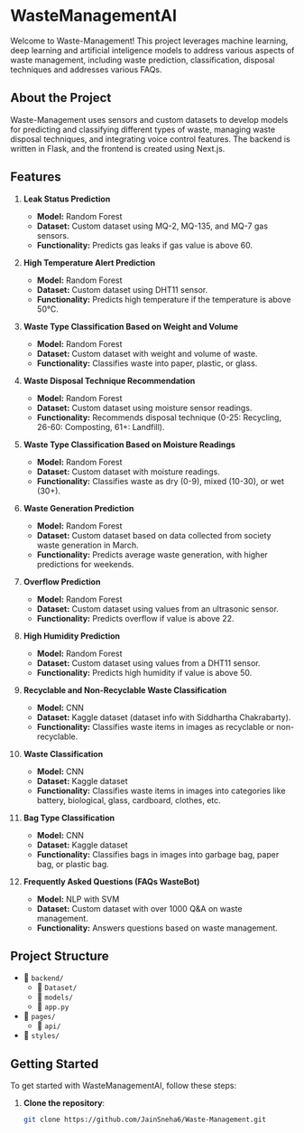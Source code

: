 # WasteManagementAI

Welcome to Waste-Management! This project leverages machine learning, deep learning and artificial inteligence models to address various aspects of waste management, including waste prediction, classification, disposal techniques and addresses various FAQs.

## About the Project

Waste-Management uses sensors and custom datasets to develop models for predicting and classifying different types of waste, managing waste disposal techniques, and integrating voice control features. The backend is written in Flask, and the frontend is created using Next.js.

## Features

1. **Leak Status Prediction**
   - **Model:** Random Forest
   - **Dataset:** Custom dataset using MQ-2, MQ-135, and MQ-7 gas sensors.
   - **Functionality:** Predicts gas leaks if gas value is above 60.

2. **High Temperature Alert Prediction**
   - **Model:** Random Forest
   - **Dataset:** Custom dataset using DHT11 sensor.
   - **Functionality:** Predicts high temperature if the temperature is above 50°C.

3. **Waste Type Classification Based on Weight and Volume**
   - **Model:** Random Forest
   - **Dataset:** Custom dataset with weight and volume of waste.
   - **Functionality:** Classifies waste into paper, plastic, or glass.

4. **Waste Disposal Technique Recommendation**
   - **Model:** Random Forest
   - **Dataset:** Custom dataset using moisture sensor readings.
   - **Functionality:** Recommends disposal technique (0-25: Recycling, 26-60: Composting, 61+: Landfill).

5. **Waste Type Classification Based on Moisture Readings**
   - **Model:** Random Forest
   - **Dataset:** Custom dataset with moisture readings.
   - **Functionality:** Classifies waste as dry (0-9), mixed (10-30), or wet (30+).

6. **Waste Generation Prediction**
   - **Model:** Random Forest
   - **Dataset:** Custom dataset based on data collected from society waste generation in March.
   - **Functionality:** Predicts average waste generation, with higher predictions for weekends.

7. **Overflow Prediction**
   - **Model:** Random Forest
   - **Dataset:** Custom dataset using values from an ultrasonic sensor.
   - **Functionality:** Predicts overflow if value is above 22.

8. **High Humidity Prediction**
   - **Model:** Random Forest
   - **Dataset:** Custom dataset using values from a DHT11 sensor.
   - **Functionality:** Predicts high humidity if value is above 50.

9. **Recyclable and Non-Recyclable Waste Classification**
   - **Model:** CNN
   - **Dataset:** Kaggle dataset (dataset info with Siddhartha Chakrabarty).
   - **Functionality:** Classifies waste items in images as recyclable or non-recyclable.

10. **Waste Classification**
    - **Model:** CNN
    - **Dataset:** Kaggle dataset
    - **Functionality:** Classifies waste items in images into categories like battery, biological, glass, cardboard, clothes, etc.

11. **Bag Type Classification**
    - **Model:** CNN
    - **Dataset:** Kaggle dataset
    - **Functionality:** Classifies bags in images into garbage bag, paper bag, or plastic bag.

12. **Frequently Asked Questions (FAQs WasteBot)**
    - **Model:** NLP with SVM
    - **Dataset:** Custom dataset with over 1000 Q&A on waste management.
    - **Functionality:** Answers questions based on waste management.

## Project Structure

- 📁 `backend/`
  - 📁 `Dataset/`
  - 📁 `models/`
  - 📄 `app.py`
- 📁 `pages/`
  - 📁 `api/`
- 📁 `styles/`

## Getting Started

To get started with WasteManagementAI, follow these steps:

1. **Clone the repository**:
   ```bash
   git clone https://github.com/JainSneha6/Waste-Management.git
